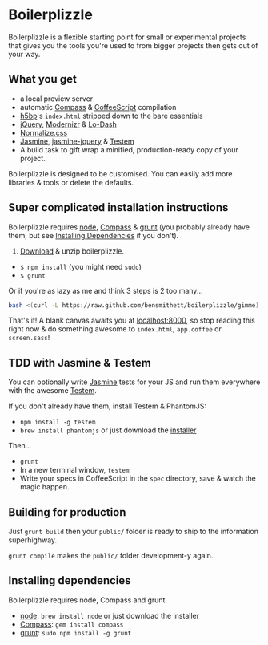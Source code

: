 # Boilerplizzle

Boilerplizzle is a flexible starting point for small or experimental projects that gives you the tools 
you're used to from bigger projects then gets out of your way.

## What you get
- a local preview server
- automatic [Compass](http://compass-style.org/) & [CoffeeScript](http://coffeescript.org/) compilation
- [h5bp](http://html5boilerplate.com/)'s `index.html` stripped down to the bare essentials
- [jQuery](http://jquery.com/), [Modernizr](http://modernizr.com/) & [Lo-Dash](http://lodash.com/)
- [Normalize.css](http://necolas.github.com/normalize.css/)
- [Jasmine](http://pivotal.github.com/jasmine/), [jasmine-jquery](https://github.com/velesin/jasmine-jquery) & [Testem](https://github.com/airportyh/testem)
- A build task to gift wrap a minified, production-ready copy of your project.

Boilerplizzle is designed to be customised. You can easily add more libraries & tools or delete
the defaults.

## Super complicated installation instructions

Boilerplizzle requires [node](http://nodejs.org/), [Compass](http://compass-style.org/install/) & [grunt](http://gruntjs.com/)
(you probably already have them, but see [Installing Dependencies](#installing-dependencies) if you don't).

1. [Download](https://github.com/bensmithett/boilerplizzle/zipball/master/) & unzip boilerplizzle.
- `$ npm install` (you might need `sudo`)
- `$ grunt`

Or if you're as lazy as me and think 3 steps is 2 too many...
```bash
bash <(curl -L https://raw.github.com/bensmithett/boilerplizzle/gimme)
```

That's it! A blank canvas awaits you at [localhost:8000](http://localhost:8000),
so stop reading this right now & do something awesome to 
`index.html`, `app.coffee` or `screen.sass`!

## TDD with Jasmine & Testem
You can optionally write [Jasmine](http://pivotal.github.com/jasmine/) tests for your JS and 
run them everywhere with the awesome [Testem](https://github.com/airportyh/testem).

If you don't already have them, install Testem & PhantomJS:
- `npm install -g testem`
- `brew install phantomjs` or just download the [installer](http://phantomjs.org/download.html)

Then...
- `grunt`
- In a new terminal window, `testem`
- Write your specs in CoffeeScript in the `spec` directory, save & watch the magic happen.

## Building for production
Just `grunt build` then your `public/` folder is ready to ship to the information superhighway.

`grunt compile` makes the `public/` folder development-y again.

## Installing dependencies
Boilerplizzle requires node, Compass and grunt.

- [node](http://nodejs.org/): `brew install node` or just download the installer
- [Compass](http://compass-style.org/install/): `gem install compass`
- [grunt](http://gruntjs.com/): `sudo npm install -g grunt`